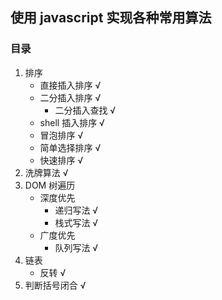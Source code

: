 ## 使用 javascript 实现各种常用算法

### 目录

1. 排序
   + 直接插入排序 √
   + 二分插入排序 √
     + 二分插入查找 √
   + shell 插入排序 √
   + 冒泡排序 √
   + 简单选择排序 √
   + 快速排序 √
2. 洗牌算法 √
3. DOM 树遍历
   + 深度优先
     + 递归写法 √
     + 栈式写法 √
   + 广度优先
     + 队列写法 √
4. 链表
   + 反转 √
5. 判断括号闭合 √
